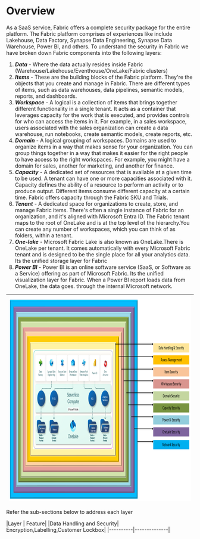# Overview

As a SaaS service, Fabric offers a complete security package for the entire platform. The Fabric platform comprises of experiences like include Lakehouse, Data Factory, Synapse Data Engineering, Synapse Data Warehouse, Power BI, and others. To understand the security in Fabric we have broken down Fabric components into the following layers:

1. ***Data*** - Where the data actually resides inside Fabric (Warehouse/Lakehouse/Eventhouse/OneLake/Fabric clusters)
1. ***Items*** - These are the building blocks of the Fabric platform. They're the objects that you create and manage in Fabric. There are different types of items, such as data warehouses, data pipelines, semantic models, reports, and dashboards.
1. ***Workspace*** - A logical is a collection of items that brings together different functionality in a single tenant. It acts as a container that leverages capacity for the work that is executed, and provides controls for who can access the items in it. For example, in a sales workspace, users associated with the sales organization can create a data warehouse, run notebooks, create semantic models, create reports, etc.
1. ***Domain*** - A logical grouping of workspaces. Domains are used to organize items in a way that makes sense for your organization. You can group things together in a way that makes it easier for the right people to have access to the right workspaces. For example, you might have a domain for sales, another for marketing, and another for finance.
1. ***Capacity*** - A dedicated set of resources that is available at a given time to be used. A tenant can have one or more capacities associated with it. Capacity defines the ability of a resource to perform an activity or to produce output. Different items consume different capacity at a certain time. Fabric offers capacity through the Fabric SKU and Trials.
1. ***Tenant*** - A dedicated space for organizations to create, store, and manage Fabric items. There's often a single instance of Fabric for an organization, and it's aligned with Microsoft Entra ID. The Fabric tenant maps to the root of OneLake and is at the top level of the hierarchy.You can create any number of workspaces, which you can think of as folders, within a tenant.
1. ***One-lake*** - Microsoft Fabric Lake is also known as OneLake.There is OneLake per tenant. It comes automatically with every Microsoft Fabric tenant and is designed to be the single place for all your analytics data. Its the unified storage layer for Fabric
1. ***Power BI*** - Power BI is an online software service (SaaS, or Software as a Service) offering as part of Microsoft Fabric. Its the unified visualization layer for Fabric. When a Power BI report loads data from OneLake, the data goes. 
through the internal Microsoft network.

|<img src='/Assests/Security/Media/FabricSecurityLayers.PNG' width='1000' height='550'>|
| ----------- | 

Refer the sub-sections below to address each layer

|Layer | Feature|
|Data Handling and Security| Encryption,Labelling,Customer Lockbox|
|----------|--------------|
